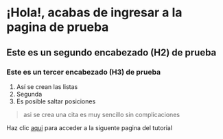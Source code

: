 # ¡Hola!, acabas de ingresar a la pagina de prueba

## Este es un segundo encabezado (H2) de prueba

### Este es un tercer encabezado (H3) de prueba

1. Así se crean las listas
2. Segunda 
4. Es posible saltar posiciones

> asi se crea una cita
> es muy sencillo
> sin complicaciones

Haz clic [aqui](page2.md) para acceder a la siguente pagina del tutorial

